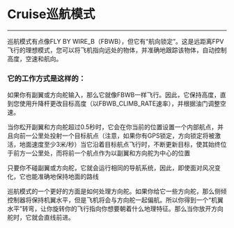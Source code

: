 # Cruise巡航模式

---

巡航模式有点像FLY BY WIRE\_B（FBWB），但它有“航向锁定”。这是远距离FPV飞行的理想模式，您可以将飞机指向远处的物体，并准确地跟踪该物体，自动控制高度，空速和航向。

### 它的工作方式是这样的：

如果你有副翼或方向舵输入，那么它就像FBWB一样飞行。因此，它保持高度，直到您使用升降杆更改目标高度（以FBWB\_CLIMB\_RATE速率），并根据油门调整空速。

当你松开副翼和方向舵超过0.5秒时，它会在你当前的位置设置一个内部航点，并且向前一公里处投射一个目标航点（注意，如果你有GPS锁定，方向锁定将被激活，地面速度至少3米/秒）当它沿着目标航点飞行时，不断更新目标，使其始终位于前方一公里处，而将前一个航点作为以副翼和方向舵为中心的位置

只要你不碰副翼或方向舵，它就会运行相同的导航系统，因此，即使面对风况变化，它也能准确地保持地面的路线

巡航模式的一个更好的方面是如何处理方向舵。如果你给它一些方向舵，那么侧倾控制器将保持机翼水平，但是飞机将会与方向舵一起偏航。所以你得到一个“机翼水平”转弯，让你旋转你的飞行指向你想要朝着什么地理特征。那么当你放开方向舵时，它就会直线前进。



